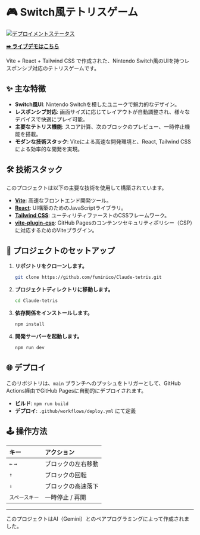 # 🎮 Switch風テトリスゲーム

[![デプロイメントステータス](https://github.com/fuminico/Claude-tetris/actions/workflows/deploy.yml/badge.svg)](https://github.com/fuminico/Claude-tetris/actions/workflows/deploy.yml)

**[➡️ ライブデモはこちら](https://fuminico.github.io/Claude-tetris/)**

Vite + React + Tailwind CSS で作成された、Nintendo Switch風のUIを持つレスポンシブ対応のテトリスゲームです。

## ✨ 主な特徴

-   **Switch風UI**: Nintendo Switchを模したユニークで魅力的なデザイン。
-   **レスポンシブ対応**: 画面サイズに応じてレイアウトが自動調整され、様々なデバイスで快適にプレイ可能。
-   **主要なテトリス機能**: スコア計算、次のブロックのプレビュー、一時停止機能を搭載。
-   **モダンな技術スタック**: Viteによる高速な開発環境と、React, Tailwind CSSによる効率的な開発を実現。

## 🛠️ 技術スタック

このプロジェクトは以下の主要な技術を使用して構築されています。

-   **[Vite](https://vitejs.dev/)**: 高速なフロントエンド開発ツール。
-   **[React](https://react.dev/)**: UI構築のためのJavaScriptライブラリ。
-   **[Tailwind CSS](https://tailwindcss.com/)**: ユーティリティファーストのCSSフレームワーク。
-   **[vite-plugin-csp](https://github.com/Lilas-w/vite-plugin-csp)**: GitHub Pagesのコンテンツセキュリティポリシー（CSP）に対応するためのViteプラグイン。

## 🚀 プロジェクトのセットアップ

1.  **リポジトリをクローンします。**
    ```bash
    git clone https://github.com/fuminico/Claude-tetris.git
    ```

2.  **プロジェクトディレクトリに移動します。**
    ```bash
    cd Claude-tetris
    ```

3.  **依存関係をインストールします。**
    ```bash
    npm install
    ```

4.  **開発サーバーを起動します。**
    ```bash
    npm run dev
    ```

## 🌐 デプロイ

このリポジトリは、`main` ブランチへのプッシュをトリガーとして、GitHub Actions経由でGitHub Pagesに自動的にデプロイされます。

-   **ビルド**: `npm run build`
-   **デプロイ**: `.github/workflows/deploy.yml` にて定義

## 🕹️ 操作方法

| キー          | アクション         |
| :------------ | :----------------- |
| `←` `→`      | ブロックの左右移動 |
| `↑`           | ブロックの回転     |
| `↓`           | ブロックの高速落下 |
| `スペースキー` | 一時停止 / 再開    |

---
このプロジェクトはAI（Gemini）とのペアプログラミングによって作成されました。